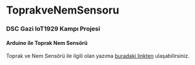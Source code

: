 # ToprakveNemSensoru
### DSC Gazi IoT1929 Kampı Projesi
#### Arduino ile Toprak Nem Sensörü

Toprak ve Nem Sensörü ile ilgili olan yazıma [buradaki linkten](https://gulsenece.medium.com/toprak-nem-sens%C3%B6r%C3%BC-ile-analog-okunan-nem-de%C4%9Ferini-lcd-ekrana-yazd%C4%B1rma-36df073c3f14) ulaşabilirsiniz.
